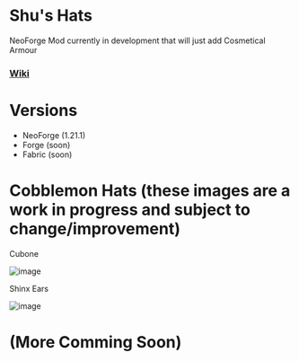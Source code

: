 # Shu's Hats
NeoForge Mod currently in development that will just add Cosmetical Armour
### [Wiki](https://github.com/TheShute/Shus-Hats/wiki/Recipe)



# Versions 
- NeoForge (1.21.1)
- Forge (soon)
- Fabric (soon)



# Cobblemon Hats (these images are a work in progress and subject to change/improvement)
Cubone

![image](https://github.com/user-attachments/assets/12aaea4f-8fab-4a5a-a34e-6c3c15a96740)


Shinx Ears

![image](https://github.com/user-attachments/assets/0c56a627-947c-4632-97cb-6a857aef3e25)

# (More Comming Soon)
